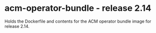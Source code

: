 # acm-operator-bundle - release 2.14

Holds the Dockerfile and contents for the ACM operator bundle image for release 2.14.

